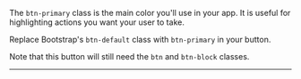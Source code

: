 <div class="challenge-instructions bootstrap"><div><section id="description">
<p>The <code>btn-primary</code> class is the main color you'll use in your app. It is useful for highlighting actions you want your user to take.</p>
<p>Replace Bootstrap's <code>btn-default</code> class with <code>btn-primary</code> in your button.</p>
<p>Note that this button will still need the <code>btn</code> and <code>btn-block</code> classes.</p>
</section></div><hr/></div>